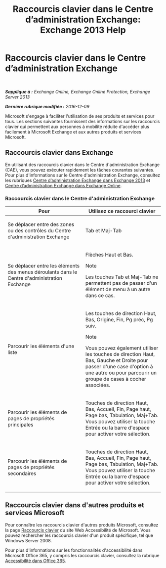﻿---
title: 'Raccourcis clavier dans le Centre d’administration Exchange: Exchange 2013 Help'
TOCTitle: Raccourcis clavier dans le Centre d’administration Exchange
ms:assetid: 146b2b52-1ef8-4606-991a-4cf4da694970
ms:mtpsurl: https://technet.microsoft.com/fr-fr/library/JJ150484(v=EXCHG.150)
ms:contentKeyID: 50477651
ms.date: 04/24/2018
mtps_version: v=EXCHG.150
ms.translationtype: HT
---

# Raccourcis clavier dans le Centre d’administration Exchange

 

_**Sapplique à :** Exchange Online, Exchange Online Protection, Exchange Server 2013_

_**Dernière rubrique modifiée :** 2016-12-09_

Microsoft s'engage à faciliter l'utilisation de ses produits et services pour tous. Les sections suivantes fournissent des informations sur les raccourcis clavier qui permettent aux personnes à mobilité réduite d'accéder plus facilement à Microsoft Exchange et aux autres produits et services Microsoft.

## Raccourcis clavier dans Exchange

En utilisant des raccourcis clavier dans le Centre d'administration Exchange (CAE), vous pouvez exécuter rapidement les tâches courantes suivantes. Pour plus d'informations sur le Centre d'administration Exchange, consultez les rubriques [Centre d’administration Exchange dans Exchange 2013](exchange-admin-center-in-exchange-2013-exchange-2013-help.md) et [Centre d’administration Exchange dans Exchange Online](https://technet.microsoft.com/fr-fr/library/jj200743\(v=exchg.150\)).

### Raccourcis clavier dans le Centre d'administration Exchange

<table>
<colgroup>
<col style="width: 50%" />
<col style="width: 50%" />
</colgroup>
<thead>
<tr class="header">
<th>Pour</th>
<th>Utilisez ce raccourci clavier</th>
</tr>
</thead>
<tbody>
<tr class="odd">
<td><p>Se déplacer entre des zones ou des contrôles du Centre d'administration Exchange</p></td>
<td><p>Tab et Maj-Tab</p></td>
</tr>
<tr class="even">
<td><p>Se déplacer entre les éléments des menus déroulants dans le Centre d'administration Exchange</p></td>
<td><p>Flèches Haut et Bas.</p>

> [!NOTE]  
> Les touches Tab et Maj-Tab ne permettent pas de passer d'un élément de menu à un autre dans ce cas.

</td>
</tr>
<tr class="odd">
<td><p>Parcourir les éléments d'une liste</p></td>
<td><p>Les touches de direction Haut, Bas, Origine, Fin, Pg préc, Pg suiv.</p>

> [!NOTE]  
> Vous pouvez également utiliser les touches de direction Haut, Bas, Gauche et Droite pour passer d'une case d'option à une autre ou pour parcourir un groupe de cases à cocher associées.

</td>
</tr>
<tr class="even">
<td><p>Parcourir les éléments de pages de propriétés principales</p></td>
<td><p>Touches de direction Haut, Bas, Accueil, Fin, Page haut, Page bas, Tabulation, Maj+Tab. Vous pouvez utiliser la touche Entrée ou la barre d'espace pour activer votre sélection.</p></td>
</tr>
<tr class="odd">
<td><p>Parcourir les éléments de pages de propriétés secondaires</p></td>
<td><p>Touches de direction Haut, Bas, Accueil, Fin, Page haut, Page bas, Tabulation, Maj+Tab. Vous pouvez utiliser la touche Entrée ou la barre d'espace pour activer votre sélection.</p></td>
</tr>
</tbody>
</table>


## Raccourcis clavier dans d'autres produits et services Microsoft

Pour connaître les raccourcis clavier d'autres produits Microsoft, consultez la page [Raccourcis clavier](https://go.microsoft.com/fwlink/p/?linkid=248894) du site Web Accessibilité de Microsoft. Vous pouvez rechercher les raccourcis clavier d'un produit spécifique, tel que Windows Server 2008.

Pour plus d'informations sur les fonctionnalités d'accessibilité dans Microsoft Office 365, y compris les raccourcis clavier, consultez la rubrique [Accessibilité dans Office 365](https://officepreview.microsoft.com/search/redir/ha102817204.aspx).

